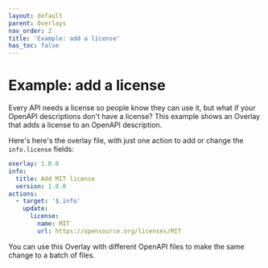 ```yaml
---
layout: default
parent: Overlays
nav_order: 2
title: 'Example: add a license'
has_toc: false
---
```


# Example: add a license

Every API needs a license so people know they can use it, but what if your OpenAPI descriptions don't have a license?
This example shows an Overlay that adds a license to an OpenAPI description.

Here's here's the overlay file, with just one action to add or change the `info.license` fields:

```yaml
overlay: 1.0.0
info:
  title: Add MIT license
  version: 1.0.0
actions:
  - target: '$.info'
    update:
      license:
        name: MIT
        url: https://opensource.org/licenses/MIT        
``` 

You can use this Overlay with different OpenAPI files to make the same change to a batch of files.
 
